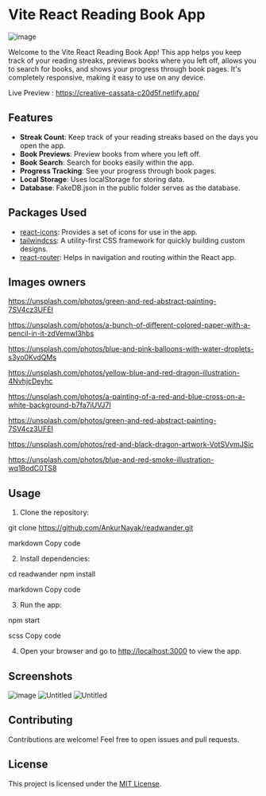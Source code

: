 # Vite React Reading Book App

![image](https://github.com/AnkurNayak/readwander/assets/39209074/604d6f3f-55b4-4bd9-9da0-49c693c0f9aa)


Welcome to the Vite React Reading Book App! This app helps you keep track of your reading streaks, previews books where you left off, allows you to search for books, and shows your progress through book pages. It's completely responsive, making it easy to use on any device.

Live Preview : https://creative-cassata-c20d5f.netlify.app/
## Features

- **Streak Count**: Keep track of your reading streaks based on the days you open the app.
- **Book Previews**: Preview books from where you left off.
- **Book Search**: Search for books easily within the app.
- **Progress Tracking**: See your progress through book pages.
- **Local Storage**: Uses localStorage for storing data.
- **Database**: FakeDB.json in the public folder serves as the database.

## Packages Used

- [react-icons](https://www.npmjs.com/package/react-icons): Provides a set of icons for use in the app.
- [tailwindcss](https://tailwindcss.com/): A utility-first CSS framework for quickly building custom designs.
- [react-router](https://reactrouter.com/): Helps in navigation and routing within the React app.

## Images owners
https://unsplash.com/photos/green-and-red-abstract-painting-7SV4cz3UFEI

https://unsplash.com/photos/a-bunch-of-different-colored-paper-with-a-pencil-in-it-zdVemwI3hbs

https://unsplash.com/photos/blue-and-pink-balloons-with-water-droplets-s3yo0KvdQMs

https://unsplash.com/photos/yellow-blue-and-red-dragon-illustration-4NvhjcDeyhc

https://unsplash.com/photos/a-painting-of-a-red-and-blue-cross-on-a-white-background-b7fa7iUVJ7I

https://unsplash.com/photos/green-and-red-abstract-painting-7SV4cz3UFEI

https://unsplash.com/photos/red-and-black-dragon-artwork-VotSVvmJSic

https://unsplash.com/photos/blue-and-red-smoke-illustration-wq1BodC0TS8

## Usage

1. Clone the repository:

git clone https://github.com/AnkurNayak/readwander.git

markdown
Copy code

2. Install dependencies:

cd readwander
npm install

markdown
Copy code

3. Run the app:

npm start

scss
Copy code

4. Open your browser and go to [http://localhost:3000](http://localhost:3000) to view the app.

## Screenshots

![image](https://github.com/AnkurNayak/readwander/assets/39209074/a919d2db-0b6b-402e-80f3-71e28dfa5ce8)
![Untitled](https://github.com/AnkurNayak/readwander/assets/39209074/f56b9a13-0db2-4328-8c25-d597c9366676)
![Untitled](https://github.com/AnkurNayak/readwander/assets/39209074/6b535199-c790-4cb2-98dc-ff2dc0ee9320)


## Contributing

Contributions are welcome! Feel free to open issues and pull requests.

## License

This project is licensed under the [MIT License](LICENSE).
